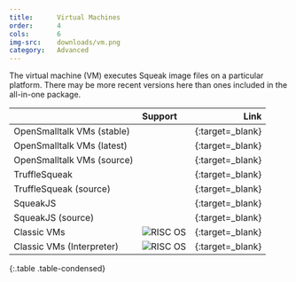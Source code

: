 ```yaml
---
title:      Virtual Machines
order:      4
cols:       6
img-src:    downloads/vm.png
category:   Advanced
---
```

The virtual machine (VM) executes Squeak image files on a particular platform. There may be more recent versions here than ones included in the all-in-one package.

|                            | Support   | Link                                                               |
| -------------------------- |:--------- | ------------------------------------------------------------------:|
| OpenSmalltalk VMs (stable) | <i class="fa fa-windows"></i> <i class="fa fa-apple"></i> <i class="fa fa-linux"></i> | [<i class="fa fa-external-link"></i>][osvm]{:target=_blank} |
| OpenSmalltalk VMs (latest) | <i class="fa fa-windows"></i> <i class="fa fa-apple"></i> <i class="fa fa-linux"></i> | [<i class="fa fa-external-link"></i>][osvm_latest]{:target=_blank} |
| OpenSmalltalk VMs (source) | <i class="fa fa-c"></i>                                                               | [<i class="fa fa-github"></i>][osvm_source]{:target=_blank} |
| TruffleSqueak              | <i class="fa fa-windows"></i> <i class="fa fa-apple"></i> <i class="fa fa-linux"></i> | [<i class="fa fa-external-link"></i>][truffle]{:target=_blank} |
| TruffleSqueak (source)     | <i class="fa fa-java"></i>                                                            | [<i class="fa fa-github"></i>][truffle_source]{:target=_blank} |
| SqueakJS                   | <i class="fa fa-laptop"></i> <i class="fa fa-mobile"></i> <i class="fa fa-tablet"></i> | [<i class="fa fa-globe"></i>][squeakjs]{:target=_blank} |
| SqueakJS (source)          | <i class="fa fa-js"></i>                                                              | [<i class="fa fa-github"></i>][squeakjs_source]{:target=_blank} |
| Classic VMs                | <i class="fa fa-windows"></i> <i class="fa fa-apple"></i> <i class="fa fa-linux"></i> <img src="../img/downloads/risc.png" alt="RISC OS"> | [<i class="fa fa-external-link"></i>][classic]{:target=_blank} |
| Classic VMs (Interpreter)  | <i class="fa fa-windows"></i> <i class="fa fa-apple"></i> <i class="fa fa-linux"></i> <img src="../img/downloads/risc.png" alt="RISC OS"> | [<i class="fa fa-external-link"></i>][interpreter]{:target=_blank} |
{:.table .table-condensed}

[osvm]: https://github.com/OpenSmalltalk/opensmalltalk-vm/releases/latest
[osvm_latest]: https://github.com/OpenSmalltalk/opensmalltalk-vm/releases/tag/latest-build
[osvm_source]: https://github.com/OpenSmalltalk/opensmalltalk-vm
[truffle]: https://github.com/hpi-swa/trufflesqueak/releases/latest
[truffle_source]: https://github.com/hpi-swa/trufflesqueak/releases/latest
[squeakjs]: https://squeak.js.org/
[squeakjs_source]: https://github.com/codefrau/SqueakJS
[classic]: http://squeakvm.org/
[interpreter]: http://squeakvm.org/cgi-bin/viewvc.cgi/squeak/trunk/
